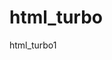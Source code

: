 # html_turbo
html_turbo1

<!DOCTYPE html>
<html>
 <head>
   <!-- META INFORMAÇÕES --> 
 </head>
  
  
 <body>
   <!-- CONTEÚDO DA PÁGINA -->
 </body>
</html>



